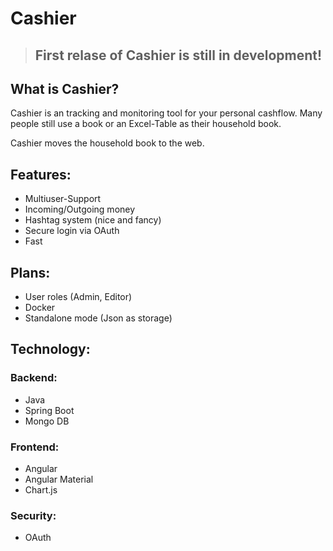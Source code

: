 # Cashier

> ## First relase of Cashier is still in development!

## What is Cashier?

Cashier is an tracking and monitoring tool for your personal cashflow. Many people still use a book or an Excel-Table as their household book. 

Cashier moves the household book to the web.

## Features:
* Multiuser-Support
* Incoming/Outgoing money
* Hashtag system (nice and fancy)
* Secure login via OAuth
* Fast

## Plans:
* User roles (Admin, Editor)
* Docker
* Standalone mode (Json as storage)

## Technology:

### Backend:
* Java
* Spring Boot
* Mongo DB

### Frontend:
* Angular
* Angular Material
* Chart.js

### Security:
* OAuth
